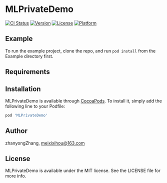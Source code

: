 # MLPrivateDemo

[![CI Status](https://img.shields.io/travis/zhanyongZhang/MLPrivateDemo.svg?style=flat)](https://travis-ci.org/zhanyongZhang/MLPrivateDemo)
[![Version](https://img.shields.io/cocoapods/v/MLPrivateDemo.svg?style=flat)](https://cocoapods.org/pods/MLPrivateDemo)
[![License](https://img.shields.io/cocoapods/l/MLPrivateDemo.svg?style=flat)](https://cocoapods.org/pods/MLPrivateDemo)
[![Platform](https://img.shields.io/cocoapods/p/MLPrivateDemo.svg?style=flat)](https://cocoapods.org/pods/MLPrivateDemo)

## Example

To run the example project, clone the repo, and run `pod install` from the Example directory first.

## Requirements

## Installation

MLPrivateDemo is available through [CocoaPods](https://cocoapods.org). To install
it, simply add the following line to your Podfile:

```ruby
pod 'MLPrivateDemo'
```

## Author

zhanyongZhang, meixixihou@163.com

## License

MLPrivateDemo is available under the MIT license. See the LICENSE file for more info.
